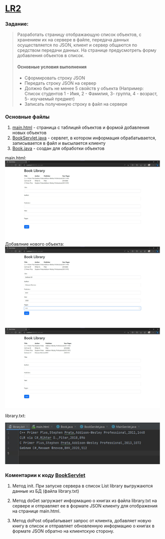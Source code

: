 # [LR2](https://github.com/pomogote/OOP_4Sem/tree/main/LR2)

### Задание:
>Разработать страницу отображающую список объектов, с хранением их на сервере в файле, 
>передача данных осуществляется по JSON, клиент и сервер общаются по средством передачи данных. 
>На странице предусмотреть форму добавления объектов в список.
> #### Основные условия выполнения
>- Сформировать строку JSON
>- Передать строку JSON на сервер
>- Должно быть не менее 5 свойств у объекта (Например: Список студентов 1 - Имя, 2 - Фамилия,  3- группа, 4 - возраст,  5- изучаемый предмет)
>- Записать полученную строку в файл на сервере

### Основные файлы
1. [main.html](https://github.com/pomogote/OOP_4Sem/blob/main/LR2/src/main/webapp/main.html) - страница с таблицей объектов и формой добавления новых объектов
2. [BookServlet.java](https://github.com/pomogote/OOP_4Sem/blob/main/LR2/src/main/java/com/example/BookServlet.java) - сервлет, в котором информация обрабатывается, записывается в файл и высылается клиенту
3. [Book.java](https://github.com/pomogote/OOP_4Sem/blob/main/LR2/src/main/java/com/example/Book.java) - создан для обработки объектов 

main.html:
![image](https://github.com/pomogote/OOP_4Sem/blob/main/LR2/1.jpg)
Добавлние нового объекта:
![image](https://github.com/pomogote/OOP_4Sem/blob/main/LR2/2.jpg)
![image](https://github.com/pomogote/OOP_4Sem/blob/main/LR2/3.jpg)

library.txt:

![image](https://github.com/pomogote/OOP_4Sem/blob/main/LR2/4.jpg)

### Коментарии к коду [BookServlet](https://github.com/pomogote/OOP_4Sem/blob/main/LR2/src/main/java/com/example/BookServlet.java)
1. Метод init. При запуске сервера в список List<Book> library выгружаются данные из БД (файла library.txt)

2. Метод doGet загружает информацию о книгах из файла library.txt на сервере и отправляет ее в формате JSON клиенту для отображения на странице main.html.

3. Метод doPost обрабатывает запрос от клиента, добавляет новую книгу в список и отправляет обновленную информацию о книгах в формате JSON обратно на клиентскую сторону.
